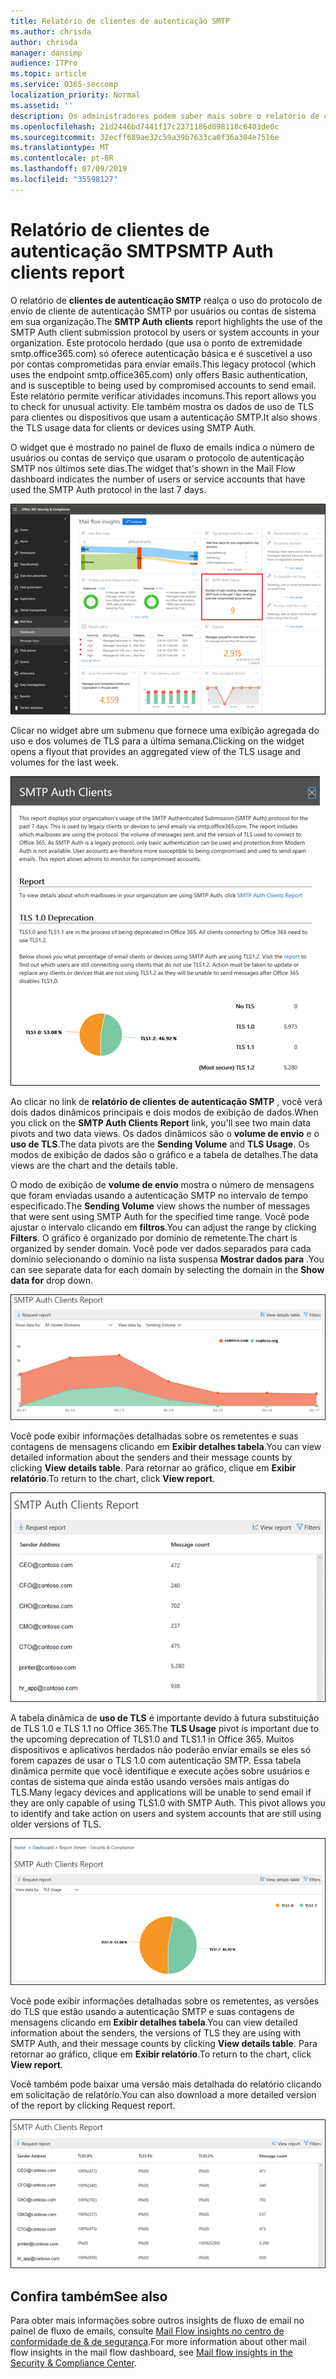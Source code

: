 ```yaml
---
title: Relatório de clientes de autenticação SMTP
ms.author: chrisda
author: chrisda
manager: dansimp
audience: ITPro
ms.topic: article
ms.service: O365-seccomp
localization_priority: Normal
ms.assetid: ''
description: Os administradores podem saber mais sobre o relatório de clientes de autenticação SMTP no painel de fluxo de emails no centro de conformidade do & de segurança.
ms.openlocfilehash: 21d2446bd7441f17c2371186d098118c6403de0c
ms.sourcegitcommit: 32ecff689ae32c59a39b7633ca0f36a304e7516e
ms.translationtype: MT
ms.contentlocale: pt-BR
ms.lasthandoff: 07/09/2019
ms.locfileid: "35598127"
---
```

# <a name="smtp-auth-clients-report"></a><span data-ttu-id="a8671-103">Relatório de clientes de autenticação SMTP</span><span class="sxs-lookup"><span data-stu-id="a8671-103">SMTP Auth clients report</span></span>

<span data-ttu-id="a8671-104">O relatório de **clientes de autenticação SMTP** realça o uso do protocolo de envio de cliente de autenticação SMTP por usuários ou contas de sistema em sua organização.</span><span class="sxs-lookup"><span data-stu-id="a8671-104">The **SMTP Auth clients** report highlights the use of the SMTP Auth client submission protocol by users or system accounts in your organization.</span></span> <span data-ttu-id="a8671-105">Este protocolo herdado (que usa o ponto de extremidade smtp.office365.com) só oferece autenticação básica e é suscetível a uso por contas comprometidas para enviar emails.</span><span class="sxs-lookup"><span data-stu-id="a8671-105">This legacy protocol (which uses the endpoint smtp.office365.com) only offers Basic authentication, and is susceptible to being used by compromised accounts to send email.</span></span>  <span data-ttu-id="a8671-106">Este relatório permite verificar atividades incomuns.</span><span class="sxs-lookup"><span data-stu-id="a8671-106">This report allows you to check for unusual activity.</span></span> <span data-ttu-id="a8671-107">Ele também mostra os dados de uso de TLS para clientes ou dispositivos que usam a autenticação SMTP.</span><span class="sxs-lookup"><span data-stu-id="a8671-107">It also shows the TLS usage data for clients or devices using SMTP Auth.</span></span>

<span data-ttu-id="a8671-108">O widget que é mostrado no painel de fluxo de emails indica o número de usuários ou contas de serviço que usaram o protocolo de autenticação SMTP nos últimos sete dias.</span><span class="sxs-lookup"><span data-stu-id="a8671-108">The widget that's shown in the Mail Flow dashboard indicates the number of users or service accounts that have used the SMTP Auth protocol in the last 7 days.</span></span>

![O relatório de clientes de autenticação SMTP no painel de fluxo de emails no centro de conformidade & segurança](media/smtp-auth-clients-report-selected.png)

<span data-ttu-id="a8671-110">Clicar no widget abre um submenu que fornece uma exibição agregada do uso e dos volumes de TLS para a última semana.</span><span class="sxs-lookup"><span data-stu-id="a8671-110">Clicking on the widget opens a flyout that provides an aggregated view of the TLS usage and volumes for the last week.</span></span>

![O submenu no relatório de clientes de autenticação SMTP](media/smtp-auth-clients-flyout.png)

<span data-ttu-id="a8671-112">Ao clicar no link de **relatório de clientes de autenticação SMTP** , você verá dois dados dinâmicos principais e dois modos de exibição de dados.</span><span class="sxs-lookup"><span data-stu-id="a8671-112">When you click on the **SMTP Auth Clients Report** link, you'll see two main data pivots and two data views.</span></span> <span data-ttu-id="a8671-113">Os dados dinâmicos são o **volume de envio** e o **uso de TLS**.</span><span class="sxs-lookup"><span data-stu-id="a8671-113">The data pivots are the **Sending Volume** and **TLS Usage**.</span></span> <span data-ttu-id="a8671-114">Os modos de exibição de dados são o gráfico e a tabela de detalhes.</span><span class="sxs-lookup"><span data-stu-id="a8671-114">The data views are the chart and the details table.</span></span>

<span data-ttu-id="a8671-115">O modo de exibição de **volume de envio** mostra o número de mensagens que foram enviadas usando a autenticação SMTP no intervalo de tempo especificado.</span><span class="sxs-lookup"><span data-stu-id="a8671-115">The **Sending Volume** view shows the number of messages that were sent using SMTP Auth for the specified time range.</span></span> <span data-ttu-id="a8671-116">Você pode ajustar o intervalo clicando em **filtros**.</span><span class="sxs-lookup"><span data-stu-id="a8671-116">You can adjust the range by clicking **Filters**.</span></span> <span data-ttu-id="a8671-117">O gráfico é organizado por domínio de remetente.</span><span class="sxs-lookup"><span data-stu-id="a8671-117">The chart is organized by sender domain.</span></span> <span data-ttu-id="a8671-118">Você pode ver dados separados para cada domínio selecionando o domínio na lista suspensa **Mostrar dados para** .</span><span class="sxs-lookup"><span data-stu-id="a8671-118">You can see separate data for each domain by selecting the domain in the **Show data for** drop down.</span></span>

![Enviando o volume no relatório de clientes de autenticação SMTP](media/smtp-auth-clients-report-sending-volume.png)

<span data-ttu-id="a8671-120">Você pode exibir informações detalhadas sobre os remetentes e suas contagens de mensagens clicando em **Exibir detalhes tabela**.</span><span class="sxs-lookup"><span data-stu-id="a8671-120">You can view detailed information about the senders and their message counts by clicking **View details table**.</span></span> <span data-ttu-id="a8671-121">Para retornar ao gráfico, clique em **Exibir relatório**.</span><span class="sxs-lookup"><span data-stu-id="a8671-121">To return to the chart, click **View report**.</span></span>

![Tabela de detalhes para o envio de volume no relatório de clientes de autenticação SMTP](media/smtp-auth-clients-report-details-sending-volume.png)

<span data-ttu-id="a8671-123">A tabela dinâmica de **uso de TLS** é importante devido à futura substituição de TLS 1.0 e TLS 1.1 no Office 365.</span><span class="sxs-lookup"><span data-stu-id="a8671-123">The **TLS Usage** pivot is important due to the upcoming deprecation of TLS1.0 and TLS1.1 in Office 365.</span></span> <span data-ttu-id="a8671-124">Muitos dispositivos e aplicativos herdados não poderão enviar emails se eles só forem capazes de usar o TLS 1.0 com autenticação SMTP. Essa tabela dinâmica permite que você identifique e execute ações sobre usuários e contas de sistema que ainda estão usando versões mais antigas do TLS.</span><span class="sxs-lookup"><span data-stu-id="a8671-124">Many legacy devices and applications will be unable to send email if they are only capable of using TLS1.0 with SMTP Auth. This pivot allows you to identify and take action on users and system accounts that are still using older versions of TLS.</span></span>

![Uso de TLS no relatório de clientes de autenticação SMTP](media/smtp-auth-clients-report-tls-usage.png)

<span data-ttu-id="a8671-126">Você pode exibir informações detalhadas sobre os remetentes, as versões do TLS que estão usando a autenticação SMTP e suas contagens de mensagens clicando em **Exibir detalhes tabela**.</span><span class="sxs-lookup"><span data-stu-id="a8671-126">You can view detailed information about the senders, the versions of TLS they are using with SMTP Auth, and their message counts by clicking **View details table**.</span></span> <span data-ttu-id="a8671-127">Para retornar ao gráfico, clique em **Exibir relatório**.</span><span class="sxs-lookup"><span data-stu-id="a8671-127">To return to the chart, click **View report**.</span></span>

<span data-ttu-id="a8671-128">Você também pode baixar uma versão mais detalhada do relatório clicando em solicitação de relatório.</span><span class="sxs-lookup"><span data-stu-id="a8671-128">You can also download a more detailed version of the report by clicking Request report.</span></span>

![Tabela de detalhes para uso de TLS no relatório de clientes de autenticação SMTP](media/smtp-auth-clients-report-details-tls-usage.png)

## <a name="see-also"></a><span data-ttu-id="a8671-130">Confira também</span><span class="sxs-lookup"><span data-stu-id="a8671-130">See also</span></span>

<span data-ttu-id="a8671-131">Para obter mais informações sobre outros insights de fluxo de email no painel de fluxo de emails, consulte [Mail Flow insights no centro de conformidade de & de segurança](mail-flow-insights-v2.md).</span><span class="sxs-lookup"><span data-stu-id="a8671-131">For more information about other mail flow insights in the mail flow dashboard, see [Mail flow insights in the Security & Compliance Center](mail-flow-insights-v2.md).</span></span>
